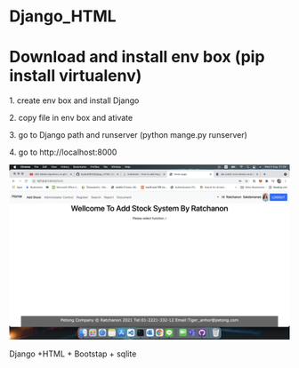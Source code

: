 # Django_HTML
<h1> Download and install env box (pip install virtualenv) </h1>

<p> 1. create env box and install Django </p>
<p> 2. copy file in env box and ativate </p>
<p> 3. go to Django path and runserver (python mange.py runserver)</p>
<p> 4. go to http://localhost:8000</p>

![](preview/1.png)

Django +HTML + Bootstap + sqlite
